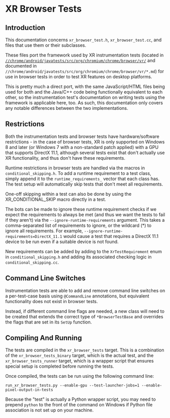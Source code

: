 # XR Browser Tests

## Introduction

This documentation concerns `xr_browser_test.h`, `xr_browser_test.cc`, and files
that use them or their subclasses.

These files port the framework used by XR instrumentation tests (located in
[`//chrome/android/javatests/src/org/chromium/chrome/browser/vr/`][1] and
documented in
`//chrome/android/javatests/src/org/chromium/chrome/browser/vr/*.md`) for
use in browser tests in order to test XR features on desktop platforms.

This is pretty much a direct port, with the same JavaScript/HTML files being
used for both and the Java/C++ code being functionally equivalent to each other,
so the instrumentation test's documentation on writing tests using the framework
is applicable here, too. As such, this documentation only covers any notable
differences between the two implementations.

## Restrictions

Both the instrumentation tests and browser tests have hardware/software
restrictions - in the case of browser tests, XR is only supported on Windows 8
and later (or Windows 7 with a non-standard patch applied) with a GPU that
supports DirectX 11.1, although several tests exist that don't actually use XR
functionality, and thus don't have these requirements.

Runtime restrictions in browser tests are handled via the macros in
`conditional_skipping.h`. To add a runtime requirement to a test class, simply
append it to the `runtime_requirements_` vector that each class has. The
test setup will automatically skip tests that don't meet all requirements.

One-off skipping within a test can also be done by using the XR_CONDITIONAL_SKIP
macro directly in a test.

The bots can be made to ignore these runtime requirement checks if we expect
the requirements to always be met (and thus we want the tests to fail if they
aren't) via the `--ignore-runtime-requirements` argument. This takes a
comma-separated list of requirements to ignore, or the wildcard (\*) to ignore
all requirements. For example, `--ignore-runtime-requirements=DirectX_11.1`
would cause a test that requires a DirectX 11.1 device to be run even if a
suitable device is not found.

New requirements can be added by adding to the `XrTestRequirement` enum in
`conditional_skipping.h` and adding its associated checking logic in
`conditional_skipping.cc`.

## Command Line Switches

Instrumentation tests are able to add and remove command line switches on a
per-test-case basis using `@CommandLine` annotations, but equivalent
functionality does not exist in browser tests.

Instead, if different command line flags are needed, a new class will need to
be created that extends the correct type of `*BrowserTestBase` and overrides the
flags that are set in its `SetUp` function.

## Compiling And Running

The tests are compiled in the `xr_browser_tests` target. This is a combination
of the `xr_browser_tests_binary` target, which is the actual test, and the
`xr_browser_tests_runner` target, which is a wrapper script that ensures special
setup is completed before running the tests.

Once compiled, the tests can be run using the following command line:

`run_xr_browser_tests.py --enable-gpu --test-launcher-jobs=1
--enable-pixel-output-in-tests`

Because the "test" is actually a Python wrapper script, you may need to prepend
`python` to the front of the command on Windows if Python file association is
not set up on your machine.

[1]: https://chromium.googlesource.com/chromium/src/+/master/chrome/android/javatests/src/org/chromium/chrome/browser/vr